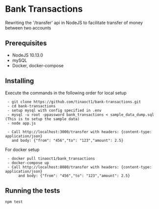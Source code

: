# Bank Transactions

Rewriting the '/transfer' api in NodeJS to facilitate transfer of money between two accounts


## Prerequisites

  - NodeJS 10.13.0
  - mySQL
  - Docker, docker-compose


## Installing

  Execute the commands in the following order for local setup

     - git clone https://github.com/tinaoct1/bank-transactions.git
     - cd bank-transactions
     - setup mysql with config specified in .env
     - mysql -u root -ppassword bank_transactions < sample_data_dump.sql (This is to setup the sample data)
     - node app.js

     - Call http://localhost:3000/transfer with headers: {content-type: application/json}
       and body: {"from": "456","to": "123","amount": 2.5}


  For docker setup

     - docker pull tinaoct1/bank_transactions
     - docker-compose up
     - Call http://localhost:8080/transfer with headers: {content-type: application/json}
          and body: {"from": "456","to": "123","amount": 2.5}

## Running the tests

    npm test
